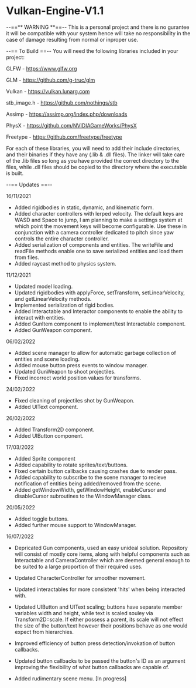 # Vulkan-Engine-V1.1
--==** WARNING **==--
This is a personal project and there is no gurantee it will be compatible with your system hence will take no responsibility in the case of damage resulting from normal or inproper use.

--== To Build ==--
You will need the following libraries included in your project:

GLFW - https://www.glfw.org

GLM - https://github.com/g-truc/glm

Vulkan - https://vulkan.lunarg.com

stb_image.h - https://github.com/nothings/stb

Assimp - https://assimp.org/index.php/downloads

PhysX - https://github.com/NVIDIAGameWorks/PhysX

Freetype - https://github.com/freetype/freetype

For each of these libraries, you will need to add their include directories, and their binaries if they have any (.lib & .dll files). The linker will take care of the .lib files so long as you have provided the correct directory to the files, while .dll files should be copied to the directory where the executable is built.

--== Updates ==--

16/11/2021
- Added rigidbodies in static, dynamic, and kinematic form.
- Added character controllers with lerped velocity. The default keys are WASD and Space to jump, I am planning to make a settings system at which point the movement keys will become configurable. Use these in conjunction with a camera controller dedicated to pitch since yaw controls the entire character controller.
- Added serialization of components and entities. The writeFile and readFile methods enable one to save serialized entities and load them from files.
- Added raycast method to physics system.

11/12/2021
- Updated model loading.
- Updated rigidbodies with applyForce, setTransform, setLinearVelocity, and getLinearVelocity methods.
- Implemented serialization of rigid bodies.
- Added Interactable and Interactor components to enable the ability to interact with entities.
- Added GunItem component to implement/test Interactable component.
- Added GunWeapon component.

06/02/2022
- Added scene manager to allow for automatic garbage collection of entities and scene loading.
- Added mouse button press events to window manager.
- Updated GunWeapon to shoot projectiles.
- Fixed incorrect world position values for transforms.

24/02/2022
- Fixed cleaning of projectiles shot by GunWeapon.
- Added UIText component.

26/02/2022
- Added Transform2D component.
- Added UIButton component.

17/03/2022
- Added Sprite component
- Added capability to rotate sprites/text/buttons.
- Fixed certain button callbacks causing crashes due to render pass.
- Added capability to subscribe to the scene manager to recieve notification of entities being added/removed from the scene.
- Added getWindowWidth, getWindowHeight, enableCursor and disableCursor subroutines to the WindowManager class.

20/05/2022
- Added toggle buttons.
- Added further mouse support to WindowManager.

16/07/2022
- Depricated Gun components, used an easy unideal solution. Repository will consist of mostly core items, along with helpful components such as Interactable and CameraController which are deemed general enough to be suited to a large proportion of their required uses.

- Updated CharacterController for smoother movement.
- Updated interactables for more consistent 'hits' when being interacted with. 
- Updated UIButton and UIText scaling; buttons have separate member variables width and height, while text is scaled souley via Transform2D::scale. If either possess a parent, its scale will not effect the size of the button/text however their positions behave as one would expect from hierarchies.
- Improved efficiency of button press detection/invokation of button callbacks.
- Updated button callbacks to be passed the button's ID as an argument improving the flexibility of what button callbacks are capable of.
- Added rudimentary scene menu. [In progress]
